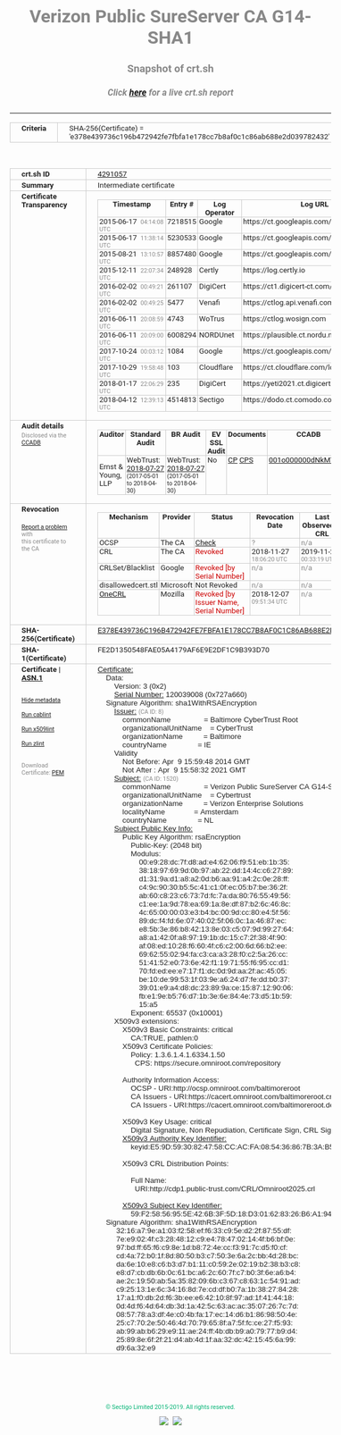 # Verizon Public SureServer CA G14-SHA1
### Snapshot of crt.sh
##### Click [here](https://crt.sh/?q=E378E439736C196B472942FE7FBFA1E178CC7B8AF0C1C86AB688E2D039782432) for a live crt.sh report

---
<!DOCTYPE HTML PUBLIC "-//W3C//DTD HTML 4.0 Transitional//EN">
<HTML>
<HEAD>
  <META http-equiv="Content-Type" content="text/html; charset=UTF-8">
  <TITLE>crt.sh | e378e439736c196b472942fe7fbfa1e178cc7b8af0c1c86ab688e2d039782432</TITLE>
  <META name="description" content="Free CT Log Certificate Search Tool from Sectigo (formerly Comodo CA)">
  <META name="keywords" content="crt.sh, CT, Certificate Transparency, Certificate Search, SSL Certificate, Sectigo, Comodo CA">
  <LINK href="//fonts.googleapis.com/css?family=Roboto+Mono|Roboto:400,400i,700,700i" rel="stylesheet">
  <STYLE type="text/css">
    a {
      white-space: nowrap;
    }
    body {
      color: #888888;
      font: 12pt Roboto, sans-serif;
      padding-top: 10px;
      text-align: center
    }
    form {
      margin: 0px
    }
    span {
      border-radius: 10px
    }
    span.heading {
      color: #888888;
      font: 12pt Roboto, sans-serif
    }
    span.title {
      background-color: #00B373;
      color: #FFFFFF;
      font: bold 18pt Roboto, sans-serif;
      padding: 0px 5px
    }
    span.text {
      color: #888888;
      font: 10pt Roboto, sans-serif
    }
    span.whiteongrey {
      background-color: #D9D9D6;
      color: #FFFFFF;
      font: bold 18pt Roboto, sans-serif;
      padding: 0px 5px
    }
    table {
      border-collapse: collapse;
      color: #222222;
      font: 10pt Roboto, sans-serif;
      margin-left: auto;
      margin-right: auto
    }
    table.options {
      border: none;
      margin-left: 10px
    }
    td, th {
      border: 1px solid #CCCCCC;
      padding: 0px 2px;
      text-align: left;
      vertical-align: top
    }
    td.outer, th.outer {
      border: 1px solid #CCCCCC;
      padding: 2px 20px;
      text-align: left
    }
    th.heading {
      color: #888888;
      font: bold italic 12pt Roboto, sans-serif;
      padding: 20px 0px 0px;
      text-align: center
    }
    th.options, td.options {
      border: none;
      vertical-align: middle
    }
    td.text {
      font: 10pt "Roboto Mono", sans-serif;
      padding: 2px 20px
    }
    td.heading {
      border: none;
      color: #888888;
      font: 12pt Roboto, sans-serif;
      padding-top: 20px;
      text-align: center
    }
    table.lint td, th {
      text-align: center
    }
    .button {
      background-color: #00B373;
      border-radius: 10px;
      color: #FFFFFF;
      font: bold 13pt Roboto, sans-serif
    }
    .copyright {
      font: 8pt Roboto, sans-serif;
      color: #00B373
    }
    .input {
      border: 1px solid #888888;
      font-weight: bold;
      text-align: center
    }
    .small {
      font: 8pt Roboto, sans-serif;
      color: #888888
    }
    .error {
      background-color: #FFDFDF;
      color: #CC0000;
      font-weight: bold
    }
    .fatal {
      background-color: #0000AA;
      color: #FFFFFF;
      font-weight: bold
    }
    .notice {
      background-color: #FFFFDF;
      color: #606000
    }
    .warning {
      background-color: #FFEFDF;
      color: #DF6000
    }
  </STYLE>
</HEAD>
<BODY>

<TABLE>
  <TR>
    <TH class="outer">Criteria</TH>
    <TD class="outer">SHA-256(Certificate) = 'e378e439736c196b472942fe7fbfa1e178cc7b8af0c1c86ab688e2d039782432'</TD>
  </TR>
</TABLE>
<BR>
<TABLE>
  <TR>
    <TH class="outer">crt.sh ID</TH>
    <TD class="outer"><A href="?id=4291057">4291057</A></TD>
  </TR>
  <TR>
    <TH class="outer">Summary</TH>
    <TD class="outer">Intermediate certificate</TD>
  </TR>
  <TR>
    <TH class="outer">Certificate<BR>Transparency</TH>
    <TD class="outer">
<TABLE class="options" style="margin-left:0px">
  <TR>
    <TH>Timestamp</TH>
    <TH>Entry #</TH>
    <TH>Log Operator</TH>
    <TH>Log URL</TH>
  </TR>
  <TR>
    <TD>2015-06-17&nbsp; <FONT class="small">04:14:08 UTC</FONT></TD>
    <TD>7218515</TD>
    <TD>Google</TD>
    <TD>https://ct.googleapis.com/aviator</TD>
  </TR>
  <TR>
    <TD>2015-06-17&nbsp; <FONT class="small">11:38:14 UTC</FONT></TD>
    <TD>5230533</TD>
    <TD>Google</TD>
    <TD>https://ct.googleapis.com/rocketeer</TD>
  </TR>
  <TR>
    <TD>2015-08-21&nbsp; <FONT class="small">13:10:57 UTC</FONT></TD>
    <TD>8857480</TD>
    <TD>Google</TD>
    <TD>https://ct.googleapis.com/pilot</TD>
  </TR>
  <TR>
    <TD>2015-12-11&nbsp; <FONT class="small">22:07:34 UTC</FONT></TD>
    <TD>248928</TD>
    <TD>Certly</TD>
    <TD>https://log.certly.io</TD>
  </TR>
  <TR>
    <TD>2016-02-02&nbsp; <FONT class="small">00:49:21 UTC</FONT></TD>
    <TD>261107</TD>
    <TD>DigiCert</TD>
    <TD>https://ct1.digicert-ct.com/log</TD>
  </TR>
  <TR>
    <TD>2016-02-02&nbsp; <FONT class="small">00:49:25 UTC</FONT></TD>
    <TD>5477</TD>
    <TD>Venafi</TD>
    <TD>https://ctlog.api.venafi.com</TD>
  </TR>
  <TR>
    <TD>2016-06-11&nbsp; <FONT class="small">20:08:59 UTC</FONT></TD>
    <TD>4743</TD>
    <TD>WoTrus</TD>
    <TD>https://ctlog.wosign.com</TD>
  </TR>
  <TR>
    <TD>2016-06-11&nbsp; <FONT class="small">20:09:00 UTC</FONT></TD>
    <TD>6008294</TD>
    <TD>NORDUnet</TD>
    <TD>https://plausible.ct.nordu.net</TD>
  </TR>
  <TR>
    <TD>2017-10-24&nbsp; <FONT class="small">00:03:12 UTC</FONT></TD>
    <TD>1084</TD>
    <TD>Google</TD>
    <TD>https://ct.googleapis.com/logs/argon2021</TD>
  </TR>
  <TR>
    <TD>2017-10-29&nbsp; <FONT class="small">19:58:48 UTC</FONT></TD>
    <TD>103</TD>
    <TD>Cloudflare</TD>
    <TD>https://ct.cloudflare.com/logs/nimbus2021</TD>
  </TR>
  <TR>
    <TD>2018-01-17&nbsp; <FONT class="small">22:06:29 UTC</FONT></TD>
    <TD>235</TD>
    <TD>DigiCert</TD>
    <TD>https://yeti2021.ct.digicert.com/log</TD>
  </TR>
  <TR>
    <TD>2018-04-12&nbsp; <FONT class="small">12:39:13 UTC</FONT></TD>
    <TD>4514813</TD>
    <TD>Sectigo</TD>
    <TD>https://dodo.ct.comodo.com</TD>
  </TR>
</TABLE>
    </TD>
  </TR>
  <TR>
    <TH class="outer">Audit details<BR>
      <DIV class="small" style="padding-top:3px">Disclosed via the
        <A href="//ccadb-public.secure.force.com/mozilla/PublicAllIntermediateCerts" target="_blank">CCADB</A></DIV>
    </TH>
    <TD class="outer">
<TABLE class="options" style="margin-left:0px">
  <TR>
    <TH>Auditor</TH>
    <TH>Standard Audit</TH>
    <TH>BR Audit</TH>
    <TH>EV SSL Audit</TH>
    <TH>Documents</TH>
    <TH>CCADB</TH>
    <TH>Root Owner / Certificate</TH>
  </TR>
  <TR>
    <TD style="vertical-align:middle">Ernst & Young, LLP</TD>
    <TD>WebTrust:
      <A href="https://bug1479561.bmoattachments.org/attachment.cgi?id=8996060" target="_blank">2018-07-27</A>
      <BR><FONT style="font-size:8pt">(2017-05-01 to 2018-04-30)</FONT></TD>
    <TD>WebTrust:
      <A href="https://bug1479561.bmoattachments.org/attachment.cgi?id=8996062" target="_blank">2018-07-27</A>
      <BR><FONT style="font-size:8pt">(2017-05-01 to 2018-04-30)</FONT></TD>
    <TD>No    <TD>
      <A href="https://secure.omniroot.com/repository/" target="blank">CP</A>
      <A href="https://secure.omniroot.com/repository/" target="blank">CPS</A>
    </TD>
    <TD><A href="//ccadb.force.com/001o000000dNkMTAA0" target="_blank">001o000000dNkMTAA0</A></TD>
    <TD><A href="/?id=76">DigiCert</A></TD>
  </TR>
</TABLE>
    </TD>
  </TR>
  <TR>
    <TH class="outer">Revocation<BR><BR>
      <DIV class="small" style="padding-top:3px"><A href="?id=4291057&opt=problemreporting">Report a problem</A> with<BR>this certificate to the CA</DIV></TH>
    <TD class="outer">
      <TABLE class="options" style="margin-left:0px">
        <TR>
          <TH>Mechanism</TH>
          <TH>Provider</TH>
          <TH>Status</TH>
          <TH>Revocation Date</TH>
          <TH>Last Observed in CRL</TH>
          <TH>Last Checked <SPAN style="color:#CC0000;vertical-align:middle;font-size:70%;font-weight:normal">(Error)</SPAN></TH>
        </TR>
        <TR>
          <TD>OCSP</TD>
          <TD>The CA</TD>
          <TD><A href="?id=4291057&opt=ocsp">Check</A></TD>
          <TD><SPAN style="color:#888888">?</SPAN></TD>
          <TD><SPAN style="color:#888888">n/a</SPAN></TD>
          <TD><SPAN style="color:#888888">?</SPAN></TD>
        </TR>
        <TR>
          <TD>CRL</TD>
          <TD>The CA</TD>
          <TD><SPAN style="color:#CC0000">Revoked</SPAN></TD><TD>2018-11-27&nbsp; <FONT class="small">18:06:20 UTC</FONT></TD><TD>2019-11-27&nbsp; <FONT class="small">00:33:19 UTC</FONT></TD><TD>2019-12-04&nbsp; <FONT class="small">20:05:09 UTC</FONT></TD>
        </TR>
        <TR>
          <TD>CRLSet/Blacklist</TD>
          <TD>Google</TD>
          <TD><SPAN style="color:#CC0000">Revoked [by Serial Number]</SPAN></TD>
          <TD><SPAN style="color:#888888">n/a</SPAN></TD>
          <TD><SPAN style="color:#888888">n/a</SPAN></TD>
          <TD><SPAN style="color:#888888">n/a</SPAN></TD>
        </TR>
        <TR>
          <TD>disallowedcert.stl</TD>
          <TD>Microsoft</TD>
          <TD>Not Revoked</TD>
          <TD><SPAN style="color:#888888">n/a</SPAN></TD>
          <TD><SPAN style="color:#888888">n/a</SPAN></TD>
          <TD><SPAN style="color:#888888">n/a</SPAN></TD>
        </TR>
        <TR>
          <TD><A href="/mozilla-onecrl" target="_blank">OneCRL</A></TD>
          <TD>Mozilla</TD>
          <TD><SPAN style="color:#CC0000">Revoked [by Issuer Name, Serial Number]</SPAN></TD><TD>2018-12-07&nbsp; <FONT class="small">09:51:34 UTC</FONT></TD>
          <TD><SPAN style="color:#888888">n/a</SPAN></TD>
          <TD><SPAN style="color:#888888">n/a</SPAN></TD>
        </TR>
      </TABLE>
    </TD>
  </TR>
  <TR>
    <TH class="outer">SHA-256(Certificate)</TH>
    <TD class="outer"><A href="//censys.io/certificates/e378e439736c196b472942fe7fbfa1e178cc7b8af0c1c86ab688e2d039782432">E378E439736C196B472942FE7FBFA1E178CC7B8AF0C1C86AB688E2D039782432</A></TD>
  </TR>
  <TR>
    <TH class="outer">SHA-1(Certificate)</TH>
    <TD class="outer">FE2D1350548FAE05A4179AF6E9E2DF1C9B393D70</TD>
  </TR>
  <TR>
    <TH class="outer">Certificate | <A href="?asn1=4291057">ASN.1</A>
      <SPAN class="small"><BR>
      <BR><BR><A href="?id=4291057&opt=nometadata">Hide metadata</A>
      <BR><BR><A href="?id=4291057&opt=cablint">Run cablint</A>
      <BR><BR><A href="?id=4291057&opt=x509lint">Run x509lint</A>
      <BR><BR><A href="?id=4291057&opt=zlint">Run zlint</A>
      <BR><BR><BR>Download Certificate: <A href="?d=4291057">PEM</A>
      </SPAN>
    </TH>
    <TD class="text"><A href="?d=4291057">Certificate:</A><BR>&nbsp;&nbsp;&nbsp;&nbsp;Data:<BR>&nbsp;&nbsp;&nbsp;&nbsp;&nbsp;&nbsp;&nbsp;&nbsp;Version:&nbsp;3&nbsp;(0x2)<BR>&nbsp;&nbsp;&nbsp;&nbsp;&nbsp;&nbsp;&nbsp;&nbsp;<A href="?serial=0727a660">Serial&nbsp;Number:</A>&nbsp;120039008&nbsp;(0x727a660)<BR>&nbsp;&nbsp;&nbsp;&nbsp;Signature&nbsp;Algorithm:&nbsp;sha1WithRSAEncryption<BR>&nbsp;&nbsp;&nbsp;&nbsp;&nbsp;&nbsp;&nbsp;&nbsp;<A href="?caid=8">Issuer:</A> <SPAN class="small">(CA ID: 8)</SPAN><BR>&nbsp;&nbsp;&nbsp;&nbsp;&nbsp;&nbsp;&nbsp;&nbsp;&nbsp;&nbsp;&nbsp;&nbsp;commonName&nbsp;&nbsp;&nbsp;&nbsp;&nbsp;&nbsp;&nbsp;&nbsp;&nbsp;&nbsp;&nbsp;&nbsp;&nbsp;&nbsp;&nbsp;&nbsp;=&nbsp;Baltimore&nbsp;CyberTrust&nbsp;Root<BR>&nbsp;&nbsp;&nbsp;&nbsp;&nbsp;&nbsp;&nbsp;&nbsp;&nbsp;&nbsp;&nbsp;&nbsp;organizationalUnitName&nbsp;&nbsp;&nbsp;&nbsp;=&nbsp;CyberTrust<BR>&nbsp;&nbsp;&nbsp;&nbsp;&nbsp;&nbsp;&nbsp;&nbsp;&nbsp;&nbsp;&nbsp;&nbsp;organizationName&nbsp;&nbsp;&nbsp;&nbsp;&nbsp;&nbsp;&nbsp;&nbsp;&nbsp;&nbsp;=&nbsp;Baltimore<BR>&nbsp;&nbsp;&nbsp;&nbsp;&nbsp;&nbsp;&nbsp;&nbsp;&nbsp;&nbsp;&nbsp;&nbsp;countryName&nbsp;&nbsp;&nbsp;&nbsp;&nbsp;&nbsp;&nbsp;&nbsp;&nbsp;&nbsp;&nbsp;&nbsp;&nbsp;&nbsp;&nbsp;=&nbsp;IE<BR>&nbsp;&nbsp;&nbsp;&nbsp;&nbsp;&nbsp;&nbsp;&nbsp;Validity<BR>&nbsp;&nbsp;&nbsp;&nbsp;&nbsp;&nbsp;&nbsp;&nbsp;&nbsp;&nbsp;&nbsp;&nbsp;Not&nbsp;Before:&nbsp;Apr&nbsp;&nbsp;9&nbsp;15:59:48&nbsp;2014&nbsp;GMT<BR>&nbsp;&nbsp;&nbsp;&nbsp;&nbsp;&nbsp;&nbsp;&nbsp;&nbsp;&nbsp;&nbsp;&nbsp;Not&nbsp;After&nbsp;:&nbsp;Apr&nbsp;&nbsp;9&nbsp;15:58:32&nbsp;2021&nbsp;GMT<BR>&nbsp;&nbsp;&nbsp;&nbsp;&nbsp;&nbsp;&nbsp;&nbsp;<A href="?caid=1520">Subject:</A> <SPAN class="small">(CA ID: 1520)</SPAN><BR>&nbsp;&nbsp;&nbsp;&nbsp;&nbsp;&nbsp;&nbsp;&nbsp;&nbsp;&nbsp;&nbsp;&nbsp;commonName&nbsp;&nbsp;&nbsp;&nbsp;&nbsp;&nbsp;&nbsp;&nbsp;&nbsp;&nbsp;&nbsp;&nbsp;&nbsp;&nbsp;&nbsp;&nbsp;=&nbsp;Verizon&nbsp;Public&nbsp;SureServer&nbsp;CA&nbsp;G14-SHA1<BR>&nbsp;&nbsp;&nbsp;&nbsp;&nbsp;&nbsp;&nbsp;&nbsp;&nbsp;&nbsp;&nbsp;&nbsp;organizationalUnitName&nbsp;&nbsp;&nbsp;&nbsp;=&nbsp;Cybertrust<BR>&nbsp;&nbsp;&nbsp;&nbsp;&nbsp;&nbsp;&nbsp;&nbsp;&nbsp;&nbsp;&nbsp;&nbsp;organizationName&nbsp;&nbsp;&nbsp;&nbsp;&nbsp;&nbsp;&nbsp;&nbsp;&nbsp;&nbsp;=&nbsp;Verizon&nbsp;Enterprise&nbsp;Solutions<BR>&nbsp;&nbsp;&nbsp;&nbsp;&nbsp;&nbsp;&nbsp;&nbsp;&nbsp;&nbsp;&nbsp;&nbsp;localityName&nbsp;&nbsp;&nbsp;&nbsp;&nbsp;&nbsp;&nbsp;&nbsp;&nbsp;&nbsp;&nbsp;&nbsp;&nbsp;&nbsp;=&nbsp;Amsterdam<BR>&nbsp;&nbsp;&nbsp;&nbsp;&nbsp;&nbsp;&nbsp;&nbsp;&nbsp;&nbsp;&nbsp;&nbsp;countryName&nbsp;&nbsp;&nbsp;&nbsp;&nbsp;&nbsp;&nbsp;&nbsp;&nbsp;&nbsp;&nbsp;&nbsp;&nbsp;&nbsp;&nbsp;=&nbsp;NL<BR>&nbsp;&nbsp;&nbsp;&nbsp;&nbsp;&nbsp;&nbsp;&nbsp;<A href="?spkisha256=e099227e99949fe464c4df295b3806ce6a16e26b87bf454bcad3e09240cc280d">Subject&nbsp;Public&nbsp;Key&nbsp;Info:</A><BR>&nbsp;&nbsp;&nbsp;&nbsp;&nbsp;&nbsp;&nbsp;&nbsp;&nbsp;&nbsp;&nbsp;&nbsp;Public&nbsp;Key&nbsp;Algorithm:&nbsp;rsaEncryption<BR>&nbsp;&nbsp;&nbsp;&nbsp;&nbsp;&nbsp;&nbsp;&nbsp;&nbsp;&nbsp;&nbsp;&nbsp;&nbsp;&nbsp;&nbsp;&nbsp;Public-Key:&nbsp;(2048&nbsp;bit)<BR>&nbsp;&nbsp;&nbsp;&nbsp;&nbsp;&nbsp;&nbsp;&nbsp;&nbsp;&nbsp;&nbsp;&nbsp;&nbsp;&nbsp;&nbsp;&nbsp;Modulus:<BR>&nbsp;&nbsp;&nbsp;&nbsp;&nbsp;&nbsp;&nbsp;&nbsp;&nbsp;&nbsp;&nbsp;&nbsp;&nbsp;&nbsp;&nbsp;&nbsp;&nbsp;&nbsp;&nbsp;&nbsp;00:e9:28:dc:7f:d8:ad:e4:62:06:f9:51:eb:1b:35:<BR>&nbsp;&nbsp;&nbsp;&nbsp;&nbsp;&nbsp;&nbsp;&nbsp;&nbsp;&nbsp;&nbsp;&nbsp;&nbsp;&nbsp;&nbsp;&nbsp;&nbsp;&nbsp;&nbsp;&nbsp;38:18:97:69:9d:0b:97:ab:22:dd:14:4c:c6:27:89:<BR>&nbsp;&nbsp;&nbsp;&nbsp;&nbsp;&nbsp;&nbsp;&nbsp;&nbsp;&nbsp;&nbsp;&nbsp;&nbsp;&nbsp;&nbsp;&nbsp;&nbsp;&nbsp;&nbsp;&nbsp;d1:31:9a:d1:a8:a2:0d:b6:aa:91:a4:2c:0e:28:ff:<BR>&nbsp;&nbsp;&nbsp;&nbsp;&nbsp;&nbsp;&nbsp;&nbsp;&nbsp;&nbsp;&nbsp;&nbsp;&nbsp;&nbsp;&nbsp;&nbsp;&nbsp;&nbsp;&nbsp;&nbsp;c4:9c:90:30:b5:5c:41:c1:0f:ec:05:b7:be:36:2f:<BR>&nbsp;&nbsp;&nbsp;&nbsp;&nbsp;&nbsp;&nbsp;&nbsp;&nbsp;&nbsp;&nbsp;&nbsp;&nbsp;&nbsp;&nbsp;&nbsp;&nbsp;&nbsp;&nbsp;&nbsp;ab:60:c8:23:c6:73:7d:fc:7a:da:80:76:55:49:56:<BR>&nbsp;&nbsp;&nbsp;&nbsp;&nbsp;&nbsp;&nbsp;&nbsp;&nbsp;&nbsp;&nbsp;&nbsp;&nbsp;&nbsp;&nbsp;&nbsp;&nbsp;&nbsp;&nbsp;&nbsp;c1:ee:1a:9d:78:ea:69:1a:8e:df:87:b2:6c:46:8c:<BR>&nbsp;&nbsp;&nbsp;&nbsp;&nbsp;&nbsp;&nbsp;&nbsp;&nbsp;&nbsp;&nbsp;&nbsp;&nbsp;&nbsp;&nbsp;&nbsp;&nbsp;&nbsp;&nbsp;&nbsp;4c:65:00:00:03:e3:b4:bc:00:9d:cc:80:e4:5f:56:<BR>&nbsp;&nbsp;&nbsp;&nbsp;&nbsp;&nbsp;&nbsp;&nbsp;&nbsp;&nbsp;&nbsp;&nbsp;&nbsp;&nbsp;&nbsp;&nbsp;&nbsp;&nbsp;&nbsp;&nbsp;89:dc:f4:fd:6e:07:40:02:5f:06:0c:1a:46:87:ec:<BR>&nbsp;&nbsp;&nbsp;&nbsp;&nbsp;&nbsp;&nbsp;&nbsp;&nbsp;&nbsp;&nbsp;&nbsp;&nbsp;&nbsp;&nbsp;&nbsp;&nbsp;&nbsp;&nbsp;&nbsp;e8:5b:3e:86:b8:42:13:8e:03:c5:07:9d:99:27:64:<BR>&nbsp;&nbsp;&nbsp;&nbsp;&nbsp;&nbsp;&nbsp;&nbsp;&nbsp;&nbsp;&nbsp;&nbsp;&nbsp;&nbsp;&nbsp;&nbsp;&nbsp;&nbsp;&nbsp;&nbsp;a8:a1:42:0f:a8:97:19:1b:dc:15:c7:2f:38:4f:90:<BR>&nbsp;&nbsp;&nbsp;&nbsp;&nbsp;&nbsp;&nbsp;&nbsp;&nbsp;&nbsp;&nbsp;&nbsp;&nbsp;&nbsp;&nbsp;&nbsp;&nbsp;&nbsp;&nbsp;&nbsp;af:08:ed:10:28:f6:60:4f:c6:c2:00:6d:66:b2:ee:<BR>&nbsp;&nbsp;&nbsp;&nbsp;&nbsp;&nbsp;&nbsp;&nbsp;&nbsp;&nbsp;&nbsp;&nbsp;&nbsp;&nbsp;&nbsp;&nbsp;&nbsp;&nbsp;&nbsp;&nbsp;69:62:55:02:94:fa:c3:ca:a3:28:f0:c2:5a:26:cc:<BR>&nbsp;&nbsp;&nbsp;&nbsp;&nbsp;&nbsp;&nbsp;&nbsp;&nbsp;&nbsp;&nbsp;&nbsp;&nbsp;&nbsp;&nbsp;&nbsp;&nbsp;&nbsp;&nbsp;&nbsp;51:41:52:e0:73:6e:42:f1:19:71:55:f6:95:cc:d1:<BR>&nbsp;&nbsp;&nbsp;&nbsp;&nbsp;&nbsp;&nbsp;&nbsp;&nbsp;&nbsp;&nbsp;&nbsp;&nbsp;&nbsp;&nbsp;&nbsp;&nbsp;&nbsp;&nbsp;&nbsp;70:fd:ed:ee:e7:17:f1:dc:0d:9d:aa:2f:ac:45:05:<BR>&nbsp;&nbsp;&nbsp;&nbsp;&nbsp;&nbsp;&nbsp;&nbsp;&nbsp;&nbsp;&nbsp;&nbsp;&nbsp;&nbsp;&nbsp;&nbsp;&nbsp;&nbsp;&nbsp;&nbsp;be:10:de:99:53:1f:03:9e:a6:24:d7:fe:dd:b0:37:<BR>&nbsp;&nbsp;&nbsp;&nbsp;&nbsp;&nbsp;&nbsp;&nbsp;&nbsp;&nbsp;&nbsp;&nbsp;&nbsp;&nbsp;&nbsp;&nbsp;&nbsp;&nbsp;&nbsp;&nbsp;39:01:e9:a4:d8:dc:23:89:9a:ce:15:87:12:90:06:<BR>&nbsp;&nbsp;&nbsp;&nbsp;&nbsp;&nbsp;&nbsp;&nbsp;&nbsp;&nbsp;&nbsp;&nbsp;&nbsp;&nbsp;&nbsp;&nbsp;&nbsp;&nbsp;&nbsp;&nbsp;fb:e1:9e:b5:76:d7:1b:3e:6e:84:4e:73:d5:1b:59:<BR>&nbsp;&nbsp;&nbsp;&nbsp;&nbsp;&nbsp;&nbsp;&nbsp;&nbsp;&nbsp;&nbsp;&nbsp;&nbsp;&nbsp;&nbsp;&nbsp;&nbsp;&nbsp;&nbsp;&nbsp;15:a5<BR>&nbsp;&nbsp;&nbsp;&nbsp;&nbsp;&nbsp;&nbsp;&nbsp;&nbsp;&nbsp;&nbsp;&nbsp;&nbsp;&nbsp;&nbsp;&nbsp;Exponent:&nbsp;65537&nbsp;(0x10001)<BR>&nbsp;&nbsp;&nbsp;&nbsp;&nbsp;&nbsp;&nbsp;&nbsp;X509v3&nbsp;extensions:<BR>&nbsp;&nbsp;&nbsp;&nbsp;&nbsp;&nbsp;&nbsp;&nbsp;&nbsp;&nbsp;&nbsp;&nbsp;X509v3&nbsp;Basic&nbsp;Constraints:&nbsp;critical<BR>&nbsp;&nbsp;&nbsp;&nbsp;&nbsp;&nbsp;&nbsp;&nbsp;&nbsp;&nbsp;&nbsp;&nbsp;&nbsp;&nbsp;&nbsp;&nbsp;CA:TRUE,&nbsp;pathlen:0<BR>&nbsp;&nbsp;&nbsp;&nbsp;&nbsp;&nbsp;&nbsp;&nbsp;&nbsp;&nbsp;&nbsp;&nbsp;X509v3&nbsp;Certificate&nbsp;Policies:&nbsp;<BR>&nbsp;&nbsp;&nbsp;&nbsp;&nbsp;&nbsp;&nbsp;&nbsp;&nbsp;&nbsp;&nbsp;&nbsp;&nbsp;&nbsp;&nbsp;&nbsp;Policy:&nbsp;1.3.6.1.4.1.6334.1.50<BR>&nbsp;&nbsp;&nbsp;&nbsp;&nbsp;&nbsp;&nbsp;&nbsp;&nbsp;&nbsp;&nbsp;&nbsp;&nbsp;&nbsp;&nbsp;&nbsp;&nbsp;&nbsp;CPS:&nbsp;https://secure.omniroot.com/repository<BR><BR>&nbsp;&nbsp;&nbsp;&nbsp;&nbsp;&nbsp;&nbsp;&nbsp;&nbsp;&nbsp;&nbsp;&nbsp;Authority&nbsp;Information&nbsp;Access:&nbsp;<BR>&nbsp;&nbsp;&nbsp;&nbsp;&nbsp;&nbsp;&nbsp;&nbsp;&nbsp;&nbsp;&nbsp;&nbsp;&nbsp;&nbsp;&nbsp;&nbsp;OCSP&nbsp;-&nbsp;URI:http://ocsp.omniroot.com/baltimoreroot<BR>&nbsp;&nbsp;&nbsp;&nbsp;&nbsp;&nbsp;&nbsp;&nbsp;&nbsp;&nbsp;&nbsp;&nbsp;&nbsp;&nbsp;&nbsp;&nbsp;CA&nbsp;Issuers&nbsp;-&nbsp;URI:https://cacert.omniroot.com/baltimoreroot.crt<BR>&nbsp;&nbsp;&nbsp;&nbsp;&nbsp;&nbsp;&nbsp;&nbsp;&nbsp;&nbsp;&nbsp;&nbsp;&nbsp;&nbsp;&nbsp;&nbsp;CA&nbsp;Issuers&nbsp;-&nbsp;URI:https://cacert.omniroot.com/baltimoreroot.der<BR><BR>&nbsp;&nbsp;&nbsp;&nbsp;&nbsp;&nbsp;&nbsp;&nbsp;&nbsp;&nbsp;&nbsp;&nbsp;X509v3&nbsp;Key&nbsp;Usage:&nbsp;critical<BR>&nbsp;&nbsp;&nbsp;&nbsp;&nbsp;&nbsp;&nbsp;&nbsp;&nbsp;&nbsp;&nbsp;&nbsp;&nbsp;&nbsp;&nbsp;&nbsp;Digital&nbsp;Signature,&nbsp;Non&nbsp;Repudiation,&nbsp;Certificate&nbsp;Sign,&nbsp;CRL&nbsp;Sign<BR>&nbsp;&nbsp;&nbsp;&nbsp;&nbsp;&nbsp;&nbsp;&nbsp;&nbsp;&nbsp;&nbsp;&nbsp;<A href="?ski=e59d5930824758ccacfa085436867b3ab5044df0">X509v3&nbsp;Authority&nbsp;Key&nbsp;Identifier:</A><BR>&nbsp;&nbsp;&nbsp;&nbsp;&nbsp;&nbsp;&nbsp;&nbsp;&nbsp;&nbsp;&nbsp;&nbsp;&nbsp;&nbsp;&nbsp;&nbsp;keyid:E5:9D:59:30:82:47:58:CC:AC:FA:08:54:36:86:7B:3A:B5:04:4D:F0<BR><BR>&nbsp;&nbsp;&nbsp;&nbsp;&nbsp;&nbsp;&nbsp;&nbsp;&nbsp;&nbsp;&nbsp;&nbsp;X509v3&nbsp;CRL&nbsp;Distribution&nbsp;Points:&nbsp;<BR><BR>&nbsp;&nbsp;&nbsp;&nbsp;&nbsp;&nbsp;&nbsp;&nbsp;&nbsp;&nbsp;&nbsp;&nbsp;&nbsp;&nbsp;&nbsp;&nbsp;Full&nbsp;Name:<BR>&nbsp;&nbsp;&nbsp;&nbsp;&nbsp;&nbsp;&nbsp;&nbsp;&nbsp;&nbsp;&nbsp;&nbsp;&nbsp;&nbsp;&nbsp;&nbsp;&nbsp;&nbsp;URI:http://cdp1.public-trust.com/CRL/Omniroot2025.crl<BR><BR>&nbsp;&nbsp;&nbsp;&nbsp;&nbsp;&nbsp;&nbsp;&nbsp;&nbsp;&nbsp;&nbsp;&nbsp;<A href="?ski=59f25856955e426b3f5d18d301628326b6a1945e">X509v3&nbsp;Subject&nbsp;Key&nbsp;Identifier:</A><BR>&nbsp;&nbsp;&nbsp;&nbsp;&nbsp;&nbsp;&nbsp;&nbsp;&nbsp;&nbsp;&nbsp;&nbsp;&nbsp;&nbsp;&nbsp;&nbsp;59:F2:58:56:95:5E:42:6B:3F:5D:18:D3:01:62:83:26:B6:A1:94:5E<BR>&nbsp;&nbsp;&nbsp;&nbsp;Signature&nbsp;Algorithm:&nbsp;sha1WithRSAEncryption<BR>&nbsp;&nbsp;&nbsp;&nbsp;&nbsp;&nbsp;&nbsp;&nbsp;&nbsp;32:16:a7:9e:a1:03:f2:58:ef:f6:33:c9:5e:d2:2f:87:55:df:<BR>&nbsp;&nbsp;&nbsp;&nbsp;&nbsp;&nbsp;&nbsp;&nbsp;&nbsp;7e:e9:02:4f:c3:28:48:12:c9:e4:78:47:02:14:4f:b6:bf:0e:<BR>&nbsp;&nbsp;&nbsp;&nbsp;&nbsp;&nbsp;&nbsp;&nbsp;&nbsp;97:bd:ff:65:f6:c9:8e:1d:b8:72:4e:cc:f3:91:7c:d5:f0:cf:<BR>&nbsp;&nbsp;&nbsp;&nbsp;&nbsp;&nbsp;&nbsp;&nbsp;&nbsp;cd:4a:72:b0:1f:8d:80:50:b3:c7:50:3e:6a:2c:bb:4d:28:bc:<BR>&nbsp;&nbsp;&nbsp;&nbsp;&nbsp;&nbsp;&nbsp;&nbsp;&nbsp;da:6e:10:e8:c6:b3:d7:b1:11:c0:59:2e:02:19:b2:38:b3:c8:<BR>&nbsp;&nbsp;&nbsp;&nbsp;&nbsp;&nbsp;&nbsp;&nbsp;&nbsp;e8:d7:cb:db:6b:0c:61:bc:a6:2c:60:7f:c7:b0:3f:6e:a6:b4:<BR>&nbsp;&nbsp;&nbsp;&nbsp;&nbsp;&nbsp;&nbsp;&nbsp;&nbsp;ae:2c:19:50:ab:5a:35:82:09:6b:c3:67:c8:63:1c:54:91:ad:<BR>&nbsp;&nbsp;&nbsp;&nbsp;&nbsp;&nbsp;&nbsp;&nbsp;&nbsp;c9:25:13:1e:6c:34:16:8d:7e:cd:df:b0:7a:1b:38:27:84:28:<BR>&nbsp;&nbsp;&nbsp;&nbsp;&nbsp;&nbsp;&nbsp;&nbsp;&nbsp;17:a1:f0:db:2d:f6:3b:ee:e6:42:10:8f:97:ad:1f:41:44:18:<BR>&nbsp;&nbsp;&nbsp;&nbsp;&nbsp;&nbsp;&nbsp;&nbsp;&nbsp;0d:4d:f6:4d:64:db:3d:1a:42:5c:63:ac:ac:35:07:26:7c:7d:<BR>&nbsp;&nbsp;&nbsp;&nbsp;&nbsp;&nbsp;&nbsp;&nbsp;&nbsp;08:57:78:a3:df:4e:c0:4b:fa:17:ec:14:d6:b1:86:98:50:4e:<BR>&nbsp;&nbsp;&nbsp;&nbsp;&nbsp;&nbsp;&nbsp;&nbsp;&nbsp;25:c7:70:2e:50:46:4d:70:79:65:8f:a7:5f:fc:ce:27:f5:93:<BR>&nbsp;&nbsp;&nbsp;&nbsp;&nbsp;&nbsp;&nbsp;&nbsp;&nbsp;ab:99:ab:b6:29:e9:11:ae:24:ff:4b:db:b9:a0:79:77:b9:d4:<BR>&nbsp;&nbsp;&nbsp;&nbsp;&nbsp;&nbsp;&nbsp;&nbsp;&nbsp;25:89:8e:6f:2f:21:d4:ab:4d:1f:aa:32:dc:42:15:45:6a:99:<BR>&nbsp;&nbsp;&nbsp;&nbsp;&nbsp;&nbsp;&nbsp;&nbsp;&nbsp;d9:6a:32:e9<BR>    </TD>
  </TR>
</TABLE>

  <BR><BR><BR>

  <P class="copyright">&copy; Sectigo Limited 2015-2019. All rights reserved.</P>
  <DIV>
    <A href="https://sectigo.com/"><IMG src="/sectigo_s.png"></A>
    &nbsp;<A href="https://github.com/crtsh"><IMG src="/GitHub-Mark-32px.png"></A>
  </DIV>
</BODY>
</HTML>
